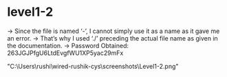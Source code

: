 # level1-2

→ Since the file is named ‘-’, I cannot simply use it as a name as it gave me an error.
→ That’s why I used ‘./’ preceding the actual file name as given in the documentation.
→ Password Obtained: 263JGJPfgU6LtdEvgfWU1XP5yac29mFx

"C:\Users\rushi\wired-rushik-cys\screenshots\Level1-2.png"